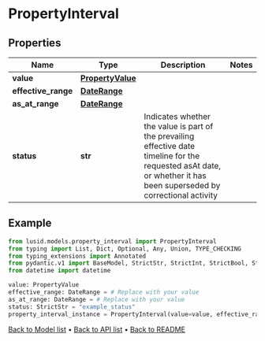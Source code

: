 # PropertyInterval

## Properties
Name | Type | Description | Notes
------------ | ------------- | ------------- | -------------
**value** | [**PropertyValue**](PropertyValue.md) |  | 
**effective_range** | [**DateRange**](DateRange.md) |  | 
**as_at_range** | [**DateRange**](DateRange.md) |  | 
**status** | **str** | Indicates whether the value is part of the prevailing effective date timeline for the requested asAt date, or whether it has been superseded by correctional activity | 
## Example

```python
from lusid.models.property_interval import PropertyInterval
from typing import List, Dict, Optional, Any, Union, TYPE_CHECKING
from typing_extensions import Annotated
from pydantic.v1 import BaseModel, StrictStr, StrictInt, StrictBool, StrictFloat, StrictBytes, Field, validator, ValidationError, conlist, constr
from datetime import datetime

value: PropertyValue
effective_range: DateRange = # Replace with your value
as_at_range: DateRange = # Replace with your value
status: StrictStr = "example_status"
property_interval_instance = PropertyInterval(value=value, effective_range=effective_range, as_at_range=as_at_range, status=status)

```

[Back to Model list](../README.md#documentation-for-models) &#8226; [Back to API list](../README.md#documentation-for-api-endpoints) &#8226; [Back to README](../README.md)

